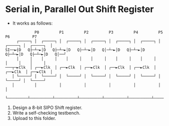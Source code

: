 # Serial in, Parallel Out Shift Register
- It works as follows:
```
             P0         P1         P2         P3         P4         P5         P6          P7
     ┌─────┐ │  ┌─────┐ │  ┌─────┐ │  ┌─────┐ │  ┌─────┐ │  ┌─────┐ │  ┌─────┐ │  ┌─────┐  │
SI──►┤D   Q├─┴─►│D   Q├─┴─►│D   Q├─┴─►│D   Q│─┴─►│D   Q├─┴─►│D   Q├─┴─►│D   Q├─┴─►│D   Q│──┘
     │     │    │     │    │     │    │     │    │     │    │     │    │     │    │     │
───┬─►Clk  │ ┌──►Clk  │ ┌──►Clk  │ ┌──►Clk  │ ┌──►Clk  │ ┌──►Clk  │ ┌──►Clk  │ ┌──►Clk  │
   │ └─────┘ │  └─────┘ │  └─────┘ │  └─────┘ │  └─────┘ │  └─────┘ │  └─────┘ │  └─────┘
   │         │          │          │          │          │          │          │
   └─────────┴──────────┴──────────┴──────────┴──────────┴──────────┴──────────┘
```

1. Design a 8-bit SIPO Shift register.
2. Write a self-checking testbench.
3. Upload to this folder.
